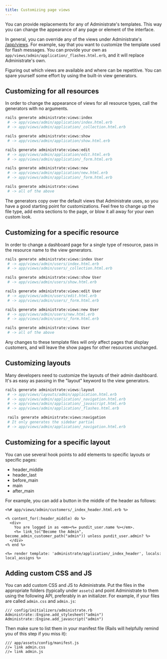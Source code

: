 ```yaml
---
title: Customizing page views
---
```


You can provide replacements for any of Administrate's templates.
This way you can change the appearance of any page or element of
the interface.

In general, you can override any of the views under Administrate's
[/app/views][1].
For example, say that you want to customize the template used for flash
messages. You can provide your own as
`app/views/admin/application/_flashes.html.erb`, and it will replace
Administrate's own.

Figuring out which views are available and where can be repetitive. You can
spare yourself some effort by using the built-in view generators.

[1]: https://github.com/thoughtbot/administrate/tree/master/app/views

## Customizing for all resources

In order to change the appearance of views for all resource types,
call the generators with no arguments.

```bash
rails generate administrate:views:index
 # -> app/views/admin/application/index.html.erb
 # -> app/views/admin/application/_collection.html.erb

rails generate administrate:views:show
 # -> app/views/admin/application/show.html.erb

rails generate administrate:views:edit
 # -> app/views/admin/application/edit.html.erb
 # -> app/views/admin/application/_form.html.erb

rails generate administrate:views:new
 # -> app/views/admin/application/new.html.erb
 # -> app/views/admin/application/_form.html.erb

rails generate administrate:views
 # -> all of the above
```

The generators copy over the default views that Administrate uses,
so you have a good starting point for customizations.
Feel free to change up the file type,
add extra sections to the page,
or blow it all away for your own custom look.

## Customizing for a specific resource

In order to change a dashboard page for a single type of resource,
pass in the resource name to the view generators.

```bash
rails generate administrate:views:index User
 # -> app/views/admin/users/index.html.erb
 # -> app/views/admin/users/_collection.html.erb

rails generate administrate:views:show User
 # -> app/views/admin/users/show.html.erb

rails generate administrate:views:edit User
 # -> app/views/admin/users/edit.html.erb
 # -> app/views/admin/users/_form.html.erb

rails generate administrate:views:new User
 # -> app/views/admin/users/new.html.erb
 # -> app/views/admin/users/_form.html.erb

rails generate administrate:views User
 # -> all of the above
```

Any changes to these template files
will *only* affect pages that display customers,
and will leave the show pages for other resources unchanged.

## Customizing layouts

Many developers need to customize the layouts of their admin dashboard.
It's as easy as passing in the "layout" keyword to the view generators.

```bash
rails generate administrate:views:layout
 # -> app/views/layouts/admin/application.html.erb
 # -> app/views/admin/application/_navigation.html.erb
 # -> app/views/admin/application/_javascript.html.erb
 # -> app/views/admin/application/_flashes.html.erb

 rails generate administrate:views:navigation
 # It only generates the sidebar partial
 # -> app/views/admin/application/_navigation.html.erb
```

## Customizing for a specific layout

You can use several hook points to add elements to specific layouts or specific pages:

* header_middle
* header_last
* before_main
* main
* after_main

For example, you can add a button in the middle of the header as follows:

```eruby
<%# app/views/admin/customers/_index_header.html.erb %>

<% content_for(:header_middle) do %>
  <div>
    You are logged in as <em><%= pundit_user.name %></em>.
    <%= link_to("Become the Admin", become_admin_customer_path("admin")) unless pundit_user.admin? %>
  </div>
<% end %>

<%= render template: 'administrate/application/_index_header', locals: local_assigns %>
```

## Adding custom CSS and JS

You can add custom CSS and JS to Administrate. Put the files in the
appropriate folders (typically under `assets`) and point Administrate to them
using the following API, preferably in an initializer. For example, if your
files are called `admin.css` and `admin.js`:

```
/// config/initializers/administrate.rb
Administrate::Engine.add_stylesheet("admin")
Administrate::Engine.add_javascript("admin")
```

Then make sure to list them in your manifest file (Rails will helpfully remind
you of this step if you miss it):

```
/// app/assets/config/manifest.js
//= link admin.css
//= link admin.js
```
